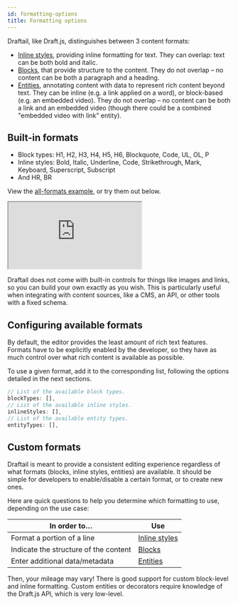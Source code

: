 ```yaml
---
id: formatting-options
title: Formatting options
---
```


Draftail, like Draft.js, distinguishes between 3 content formats:

- [Inline styles](InlineStyles.md), providing inline formatting for text. They can overlap: text can be both bold and italic.
- [Blocks](Blocks.md), that provide structure to the content. They do not overlap – no content can be both a paragraph and a heading.
- [Entities](Entities.md), annotating content with data to represent rich content beyond text. They can be inline (e.g. a link applied on a word), or block-based (e.g. an embedded video). They do not overlap – no content can be both a link and an embedded video (though there could be a combined "embedded video with link" entity).

## Built-in formats

- Block types: H1, H2, H3, H4, H5, H6, Blockquote, Code, UL, OL, P
- Inline styles: Bold, Italic, Underline, Code, Strikethrough, Mark, Keyboard, Superscript, Subscript
- And HR, BR

View the [all-formats example](/examples#all), or try them out below.

<iframe src="https://demo.draftail.org/storybook/iframe.html?id=docs--built-in-formats" class="iframe iframe--docs-250"></iframe>

Draftail does not come with built-in controls for things like images and links, so you can build your own exactly as you wish. This is particularly useful when integrating with content sources, like a CMS, an API, or other tools with a fixed schema.

## Configuring available formats

By default, the editor provides the least amount of rich text features. Formats have to be explicitly enabled by the developer, so they have as much control over what rich content is available as possible.

To use a given format, add it to the corresponding list, following the options detailed in the next sections.

```jsx
// List of the available block types.
blockTypes: [],
// List of the available inline styles.
inlineStyles: [],
// List of the available entity types.
entityTypes: [],
```

## Custom formats

Draftail is meant to provide a consistent editing experience regardless of what formats (blocks, inline styles, entities) are available. It should be simple for developers to enable/disable a certain format, or to create new ones.

Here are quick questions to help you determine which formatting to use, depending on the use case:

| In order to…                          | Use                              |
| ------------------------------------- | -------------------------------- |
| Format a portion of a line            | [Inline styles](InlineStyles.md) |
| Indicate the structure of the content | [Blocks](Blocks.md)              |
| Enter additional data/metadata        | [Entities](Entities.md)          |

Then, your mileage may vary! There is good support for custom block-level and inline formatting. Custom entities or decorators require knowledge of the Draft.js API, which is very low-level.
